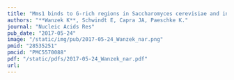 ```yaml
---
title: "Mms1 binds to G-rich regions in Saccharomyces cerevisiae and influences replication and genome stability"
authors: "**Wanzek K**, Schwindt E, Capra JA, Paeschke K."
journal: "Nucleic Acids Res"
pub_date: "2017-05-24"
image: "/static/img/pub/2017-05-24_Wanzek_nar.png"
pmid: "28535251"
pmcid: "PMC5570088"
pdf: "/static/pdfs/2017-05-24_Wanzek_nar.pdf"
url: 
---
```

